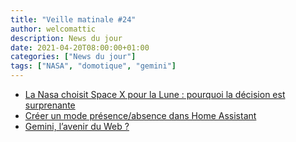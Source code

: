 ```yaml
---
title: "Veille matinale #24"
author: welcomattic
description: News du jour
date: 2021-04-20T08:00:00+01:00
categories: ["News du jour"]
tags: ["NASA", "domotique", "gemini"]
---
```


- [La Nasa choisit Space X pour la Lune : pourquoi la décision est surprenante](https://www.cieletespace.fr/actualites/la-nasa-choisit-space-x-pour-la-lune-pourquoi-la-decision-est-surprenante)
- [Créer un mode présence/absence dans Home Assistant](https://www.antoineguilbert.fr/creer-mode-presence-absence-home-assistant/)
- [Gemini, l’avenir du Web ?](https://www.synbioz.com/blog/tech/gemini-avenir-du-web)